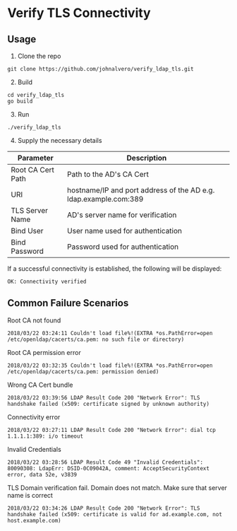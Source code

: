 # Verify TLS Connectivity

## Usage

1. Clone the repo
```
git clone https://github.com/johnalvero/verify_ldap_tls.git
```
2. Build
```
cd verify_ldap_tls
go build
```
3. Run
```
./verify_ldap_tls
```
4. Supply the necessary details

Parameter | Description
---- | ----
Root CA Cert Path | Path to the AD's CA Cert
URI | hostname/IP and port address of the AD e.g. ldap.example.com:389
TLS Server Name | AD's server name for verification
Bind User | User name used for authentication
Bind Password | Password used for authentication

If a successful connectivity is established, the following will be displayed:
```
OK: Connectivity verified
```

## Common Failure Scenarios

Root CA not found
```
2018/03/22 03:24:11 Couldn't load file%!(EXTRA *os.PathError=open /etc/openldap/cacerts/ca.pem: no such file or directory)
```

Root CA permission error
```
2018/03/22 03:32:35 Couldn't load file%!(EXTRA *os.PathError=open /etc/openldap/cacerts/ca.pem: permission denied)
```

Wrong CA Cert bundle
```
2018/03/22 03:39:56 LDAP Result Code 200 "Network Error": TLS handshake failed (x509: certificate signed by unknown authority)
```

Connectivity error
```
2018/03/22 03:27:11 LDAP Result Code 200 "Network Error": dial tcp 1.1.1.1:389: i/o timeout
```

Invalid Credentials
```
2018/03/22 03:28:56 LDAP Result Code 49 "Invalid Credentials": 80090308: LdapErr: DSID-0C09042A, comment: AcceptSecurityContext error, data 52e, v3839
```

TLS Domain verification fail. Domain does not match. Make sure that server name is correct
```
2018/03/22 03:34:26 LDAP Result Code 200 "Network Error": TLS handshake failed (x509: certificate is valid for ad.example.com, not host.example.com)
```
